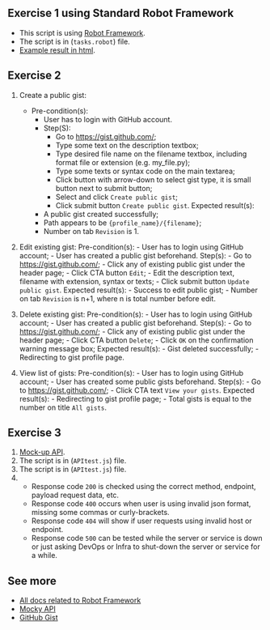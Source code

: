 ## Exercise 1 using Standard Robot Framework

- This script is using [Robot Framework](https://robocorp.com/docs/languages-and-frameworks/robot-framework/basics).
- The script is in (`tasks.robot`) file.
- [Example result in html](https://drive.google.com/file/d/1g743RxrpV528Lo9HS6hJ2uiA2dmMFTZA/view?usp=sharing).

## Exercise 2

1. Create a public gist:
	- Pre-condition(s):
		- User has to login with GitHub account.
    	- Step(S):
        	- Go to https://gist.github.com/;
	    	- Type some text on the description textbox;
	    	- Type desired file name on the filename textbox, including format file or extension (e.g. my_file.py);
	    	- Type some texts or syntax code on the main textarea;
	    	- Click button with arrow-down to select gist type, it is small button next to submit button;
	    	- Select and click `Create public gist`;
	    	- Click submit button `Create public gist`.
    Expected result(s):
        - A public gist created successfully;
	    - Path appears to be `{profile_name}/{filename}`;
	    - Number on tab `Revision` is 1.

2. Edit existing gist:
    Pre-condition(s):
        - User has to login using GitHub account;
	    - User has created a public gist beforehand.
    Step(s):
        - Go to https://gist.github.com/;
	    - Click any of existing public gist under the header page;
	    - Click CTA button `Edit`;
	    - Edit the description text, filename with extension, syntax or texts;
	    - Click submit button `Update public gist`.
    Expected result(s):
        - Success to edit public gist;
	    - Number on tab `Revision` is n+1, where n is total number before edit.

3. Delete existing gist:
    Pre-condition(s):
        - User has to login using GitHub account;
	    - User has created a public gist beforehand.
    Step(s):
        - Go to https://gist.github.com/;
	    - Click any of existing public gist under the header page;
	    - Click CTA button `Delete`;
	    - Click `OK` on the confirmation warning message box;
    Expected result(s):
        - Gist deleted successfully;
	    - Redirecting to gist profile page.

4. View list of gists:
    Pre-condition(s):
        - User has to login using GitHub account;
	    - User has created some public gists beforehand.
    Step(s):
        - Go to https://gist.github.com/;
	    - Click CTA text `View your gists`.
    Expected result(s):
        - Redirecting to gist profile page;
	    - Total gists is equal to  the number on title `All gists`.

## Exercise 3

1. [Mock-up API](https://run.mocky.io/v3/c7f7ce9f-148c-47fa-8781-b1c29f0f4863).
2. The script is in (`APItest.js`) file.
3. The script is in (`APItest.js`) file.
4. -    Response code `200` is checked using the correct method, endpoint, payload request data, etc.
    -   Response code `400` occurs when user is using invalid json format, missing some commas or curly-brackets.
    -   Response code `404` will show if user requests using invalid host or endpoint.
    -   Response code `500` can be tested while the server or service is down or just asking DevOps or Infra to shut-down the server or service for a while.

## See more

- [All docs related to Robot Framework](https://robocorp.com/docs/languages-and-frameworks/robot-framework)
- [Mocky API](https://designer.mocky.io/)
- [GitHub Gist](https://gist.github.com/)
